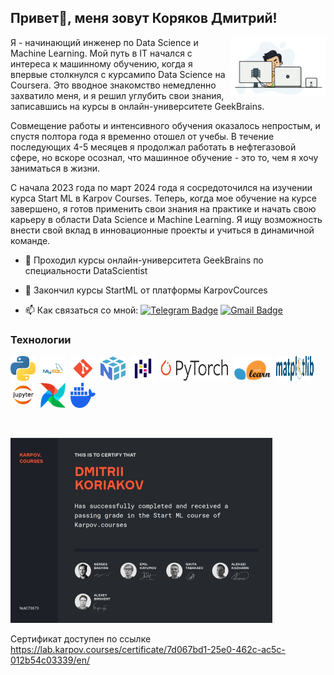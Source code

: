 <!--
**koryakovda/koryakovda** is a ✨ _special_ ✨ repository because its `README.md` (this file) appears on your GitHub profile.

Here are some ideas to get you started:

- 🔭 I’m currently working on ...
- 🌱 I’m currently learning ...
- 👯 I’m looking to collaborate on ...
- 🤔 I’m looking for help with ...
- 💬 Ask me about ...
- 📫 How to reach me: ...
- 😄 Pronouns: ...
- ⚡ Fun fact: ...
-->
## Привет👋, меня зовут Коряков Дмитрий!
<!--Intro Section-->
<img src="https://github.com/abhinav-bohra/abhinav-bohra/blob/main/intro.gif" width="30%" align="right">
Я - начинающий инженер по Data Science и Machine Learning. Мой путь в IT начался с интереса к машинному обучению, когда я впервые столкнулся с курсамипо Data Science на Coursera. Это вводное знакомство немедленно захватило меня, и я решил углубить свои знания, записавшись на курсы в онлайн-университете GeekBrains.

Совмещение работы и интенсивного обучения оказалось непростым, и спустя полтора года я временно отошел от учебы. В течение последующих 4-5 месяцев я продолжал работать в нефтегазовой сфере, но вскоре осознал, что машинное обучение - это то, чем я хочу заниматься в жизни.

С начала 2023 года по март 2024 года я сосредоточился на изучении курса Start ML в Karpov Courses. Теперь, когда мое обучение на курсе завершено, я готов применить свои знания на практике и начать свою карьеру в области Data Science и Machine Learning. Я ищу возможность внести свой вклад в инновационные проекты и учиться в динамичной команде.

- :brain:  Проходил курсы онлайн-университета GeekBrains по специальности DataScientist

- :seedling: Закончил курсы StartML от платформы KarpovCources

- :mailbox: Как связаться со мной: [![Telegram Badge](https://img.shields.io/badge/-Dmitrii_Koriakov-blue?style=flat&logo=Telegram&logoColor=white)](https://t.me/Dmitriy_Koryakov) [![Gmail Badge](https://img.shields.io/badge/-Gmail-red?style=flat&logo=Gmail&logoColor=white)](mailto:koryakovda@gmail.com)

<!--Skills Section-->
### Технологии
<p align="left">
	<img src="https://github.com/koryakovda/koryakovda/blob/main/icons/python-logo.png" alt="python" width="40" height="40" />&nbsp;
	<img src="https://github.com/koryakovda/koryakovda/blob/main/icons/mysql.png" alt="Sql" width="40" height="40" />&nbsp;
	<img src="https://github.com/koryakovda/koryakovda/blob/main/icons/git.svg" alt="Git" width="40" height="40" />&nbsp;
	<img src="https://github.com/koryakovda/koryakovda/blob/main/icons/numpy.svg" alt="Numpy" width="40" height="40" />&nbsp;
	<img src="https://github.com/koryakovda/koryakovda/blob/main/icons/pandas.svg" alt="Pandas" width="40" height="40" />&nbsp;	
	<img src="https://github.com/koryakovda/koryakovda/blob/main/icons/pytorch.png" alt="PyTorch" width="110" height="35" />&nbsp;
	<img src="https://github.com/koryakovda/koryakovda/blob/main/icons/scikit learn.png" alt="Scikit Learn" width="60" height="40" />&nbsp;
 	<img src="https://github.com/koryakovda/koryakovda/blob/main/icons/matplotlib.svg" alt="Matplotlib" width="60" height="40" />&nbsp;
	<img src="https://github.com/koryakovda/koryakovda/blob/main/icons/jupyter.png" alt="Jupyter" width="40" height="40" />&nbsp;
	<img src="https://github.com/koryakovda/koryakovda/blob/main/icons/airflow_transparent.png" alt="Airflow" width="40" height="40" />&nbsp;
	<img src="https://github.com/koryakovda/koryakovda/blob/main/icons/docker-mark-blue.svg" alt="Docker" width="40" height="40" />&nbsp;
</p><br>

<p align="left">
	<img src="https://github.com/koryakovda/koryakovda/blob/main/icons/StartML KC.jpg" alt="StartML" width="419" height="296" />

Сертификат доступен по ссылке https://lab.karpov.courses/certificate/7d067bd1-25e0-462c-ac5c-012b54c03339/en/

<!--GitHub Section-->
<!--
### GitHub статистика:

<a href="http://www.github.com/koryakovda"><img src="https://github-readme-stats.vercel.app/api?username=koryakovda&show_icons=true&hide=&count_private=true&title_color=0891b2&text_color=ffffff&icon_color=0891b2&bg_color=1c1917&hide_border=true&show_icons=true" alt="KoriakovDmitrii's GitHub stats" /></a>

-->
